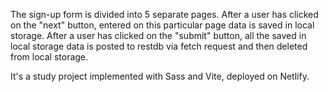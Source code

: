 The sign-up form is divided into 5 separate pages.
After a user has clicked on the "next" button, entered on this particular page data is saved in local storage.
After a user has clicked on the "submit" button, all the saved in local storage data is posted to restdb via fetch request and then deleted from local storage.

It's a study project implemented with Sass and Vite, deployed on Netlify.
